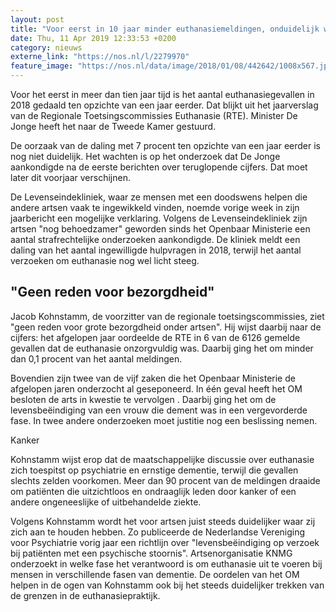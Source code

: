 ```yaml
---
layout: post
title: "Voor eerst in 10 jaar minder euthanasiemeldingen, onduidelijk waardoor"
date: Thu, 11 Apr 2019 12:33:53 +0200
category: nieuws
externe_link: "https://nos.nl/l/2279970"
feature_image: "https://nos.nl/data/image/2018/01/08/442642/1008x567.jpg"
---
```


<p>Voor het eerst in meer dan tien jaar tijd is het aantal euthanasiegevallen in 2018 gedaald ten opzichte van een jaar eerder. Dat blijkt uit het jaarverslag van de Regionale Toetsingscommissies Euthanasie (RTE). Minister De Jonge heeft het naar de Tweede Kamer gestuurd.</p>
<p>De oorzaak van de daling met 7 procent ten opzichte van een jaar eerder is nog niet duidelijk. Het wachten is op het onderzoek dat De Jonge aankondigde na de  eerste berichten  over teruglopende cijfers. Dat moet later dit voorjaar verschijnen.</p>
<p>De Levenseindekliniek, waar ze mensen met een doodswens helpen die andere artsen vaak te ingewikkeld vinden, noemde vorige week in  zijn jaarbericht  een mogelijke verklaring. Volgens de Levenseindekliniek zijn artsen "nog behoedzamer" geworden sinds het Openbaar Ministerie een aantal strafrechtelijke onderzoeken aankondigde. De kliniek meldt een daling van het aantal ingewilligde hulpvragen in 2018, terwijl het aantal verzoeken om euthanasie nog wel licht steeg.</p>
<h2>"Geen reden voor bezorgdheid"</h2>
<p>Jacob Kohnstamm, de voorzitter van de regionale toetsingscommissies, ziet "geen reden voor grote bezorgdheid onder artsen". Hij wijst daarbij naar de cijfers: het afgelopen jaar oordeelde de RTE in 6 van de 6126 gemelde gevallen dat de euthanasie onzorgvuldig was. Daarbij ging het om minder dan 0,1 procent van het aantal meldingen.</p>
<p>Bovendien zijn twee van de vijf zaken die het Openbaar Ministerie de afgelopen jaren onderzocht al geseponeerd. In één geval heeft het OM besloten de arts in kwestie te  vervolgen  . Daarbij ging het om de levensbeëindiging van een vrouw die dement was in een vergevorderde fase. In twee andere onderzoeken moet justitie nog een beslissing nemen.</p>
<p>Kanker </p>
<p>Kohnstamm wijst erop dat de maatschappelijke discussie over euthanasie zich toespitst op psychiatrie en ernstige dementie, terwijl die gevallen slechts zelden voorkomen. Meer dan 90 procent van de meldingen draaide om patiënten die uitzichtloos en ondraaglijk leden door kanker of een andere ongeneeslijke of uitbehandelde ziekte.</p>
<p>Volgens Kohnstamm wordt het voor artsen juist steeds duidelijker waar zij zich aan te houden hebben. Zo publiceerde de Nederlandse Vereniging voor Psychiatrie vorig jaar  een richtlijn  over "levensbeëindiging op verzoek bij patiënten met een psychische stoornis". Artsenorganisatie  KNMG onderzoekt  in welke fase het verantwoord is om euthanasie uit te voeren bij mensen in verschillende fasen van dementie. De oordelen van het OM helpen in de ogen van Kohnstamm ook bij het steeds duidelijker trekken van de grenzen in de euthanasiepraktijk.</p>
